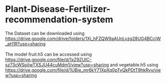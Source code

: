 # Plant-Disease-Fertilizer-recommendation-system
The Dataset can be downloaded using https://drive.google.com/drive/folders/1Xj_hFZQW9aAUnLyzg28UG4BCcjW_aH1R?usp=sharing <br><br>
The model fruit.h5 can be accessed using https://drive.google.com/file/d/1xZ9ZUIC-sz73cWSpiIwTXSJU44cuMdm1/view?usp=sharing and vegetable.h5 using https://drive.google.com/file/d/1UBie_mr6kY71XpXq0pTyQkPDtT9hkRvy/view?usp=sharing
